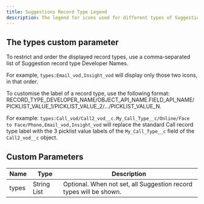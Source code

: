 ```yaml
---
title: Suggestions Record Type Legend
description: The legend for icons used for different types of Suggestions
---
```


## The types custom parameter

To restrict and order the displayed record types, use a comma-separated list of Suggestion record type Developer Names.

For example, `types:Email_vod,Insight_vod` will display only those two icons, in that order.

To customise the label of a record type, use the following format: RECORD_TYPE_DEVELOPER_NAME/OBJECT_API_NAME.FIELD_API_NAME/PICKLIST_VALUE_1/PICKLIST_VALUE_2/.../PICKLIST_VALUE_N.

For example: `types:Call_vod/Call2_vod__c.My_Call_Type__c/Online/Face to Face/Phone,Email_vod,Insight_vod` will replace the standard Call record type label with the 3 picklist value labels of the `My_Call_Type__c` field of the `Call2_vod__c` object.

## Custom Parameters

| Name                | Type  | Description |
|---------------------|-------|-------------|
| types | String List | Optional. When not set, all Suggestion record types will be shown. |
